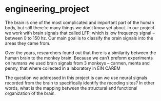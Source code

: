 # engineering_project 
The brain is one of the most complicated and important part of the human body,
 but still there’re many things we don’t know yet about.
In our project we work with brain signals that called LFP, which is low frequency signal – between 0 to 150 hz.
Our main goal is to classify the brain signals into the areas they came from.

Over the years, researchers found out that there is a similarity between the human brain to the monkey brain. 
Because we can’t preform experiments on humans we used brain signals from
3 monkeys – carmen, menta and penny, that where collected in a laboratory in EIN CAREM

The question we addressed in this project  is can we use neural signals recorded from the brain
to specifically identify the recoding sites?
In other words, what is the mapping between the structural and functional organization of the brain. 

